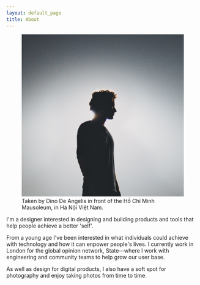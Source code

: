 ```yaml
---
layout: default_page
title: About
---
```

<div class="text-col">
  <figure>
    <img src="/assets/img/content/IMG_4500.jpg" alt="Taken in Vietnam">
    <figcaption>Taken by Dino De Angelis in front of the Hồ Chí Minh Mausoleum, in Hà Nội Việt Nam.</figcaption>
  </figure>
  <p>I'm a designer interested in designing and building products and tools that help people achieve a better 'self'.</p>
  <p>From a young age I've been interested in what individuals could achieve with technology and how it can enpower people's lives. I currently work in London for the global opinion network, State—where I work with engineering and community teams to help grow our user base.</p>
  <p>As well as design for digital products, I also have a soft spot for photography and enjoy taking photos from time to time.</p>
</div>
